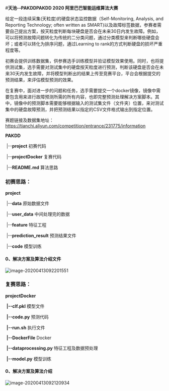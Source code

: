 #**天池--PAKDDPAKDD 2020 阿里巴巴智能运维算法大赛**

给定一段连续采集(天粒度)的硬盘状态监控数据（Self-Monitoring, Analysis, and Reporting Technology; often written as SMART)以及故障标签数据，参赛者需要自己提出方案，按天粒度判断每块硬盘是否会在未来30日内发生故障。例如，可以将预测故障问题转化为传统的二分类问题，通过分类模型来判断哪些硬盘会坏；或者可以转化为排序问题，通过Learning to rank的方式判断硬盘的损坏严重程度等。

初赛会提供训练数据集，供参赛选手训练模型并验证模型效果使用。同时，也将提供测试集，选手需要对测试集中的硬盘按天粒度进行预测，判断该硬盘是否会在未来30天内发生故障，并将模型判断出的结果上传至竞赛平台，平台会根据提交的预测结果，来评估模型预测的效果。

在复赛中，面对进一步的问题和任务，选手需要提交一个docker镜像，镜像中需要包含用来进行故障预测所需的所有内容，也即完整预测处理解决方案脚本。其中，镜像中的预测脚本需要能够根据输入的测试集文件（文件夹）位置，来对测试集中的硬盘故障预测，并把预测结果以指定的CSV文件格式输出到指定位置。

赛题链接及数据集地址：https://tianchi.aliyun.com/competition/entrance/231775/information

**PAKDD**

​	|--**project**  初赛代码

​	|--**projectDocker** 复赛代码

​	|--**README.md**   算法思路

### **初赛思路**：

 **project**  

​	|--**data**     原始数据文件

​	|--**user_data** 	中间处理完的数据

​	|--**feature**    特征工程

​	|--**prediction_result**   预测结果文件

​	|--**code**  模型训练

#### 0、解决方案及算法介绍文件

![image-20200413092201551](https://gitee.com/gsyzh8023/gsyzhimage2/raw/master/天池大规模硬盘预测/image-20200413092201551.png)

### 复赛思路：

**projectDocker**

​	**|--clf.pkl**  模型文件

​	**|--code.py**  预测代码

​	**|--run.sh**	执行文件

​ **|--DockerFile**	Docker	

​	**|--dataprocessing.py**	特征工程及数据预处理

​ **|--model.py**	模型训练

#### 0、解决方案及算法介绍

![image-20200413092120934](https://gitee.com/gsyzh8023/gsyzhimage2/raw/master/天池大规模硬盘预测/image-20200413092120934.png)
